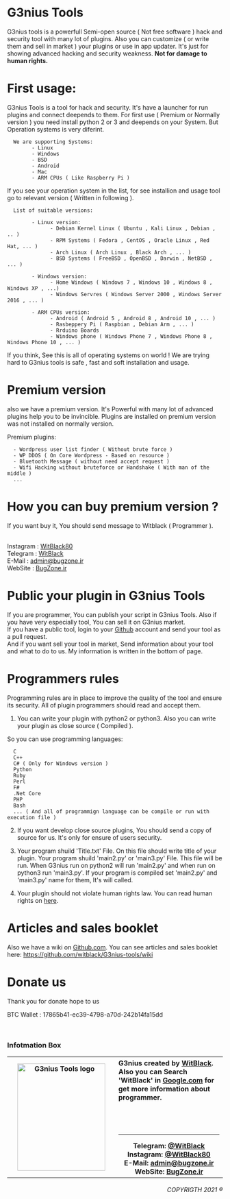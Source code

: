 # G3nius Tools
G3nius tools is a powerfull Semi-open source ( Not free software ) hack and security tool with many lot of plugins. Also you can customize ( or write them and sell in market ) your plugins or use in app updater.
It's just for showing advanced hacking and security weakness. <b>Not for damage to human rights.</b>

# First usage:
G3nius Tools is a tool for hack and security. It's have a launcher for run plugins and connect deepends to them.
For first use ( Premium or Normally version )  you need install python 2 or 3 and deepends on your System. But Operation systems is very diferint.

      We are supporting Systems:
            - Linux
            - Windows
            - BSD
            - Android
            - Mac
            - ARM CPUs ( Like Raspberry Pi )

If you see your operation system in the list, for see installion and usage tool go to relevant version ( Written in following ).


      List of suitable versions:
     
            - Linux version:
                  - Debian Kernel Linux ( Ubuntu , Kali Linux , Debian , .. )
                  - RPM Systems ( Fedora , CentOS , Oracle Linux , Red Hat, ... )
                  - Arch Linux ( Arch Linux , Black Arch , ... )
                  - BSD Systems ( FreeBSD , OpenBSD , Darwin , NetBSD , ... )
            
            - Windows version:
                  - Home Windows ( Windows 7 , Windows 10 , Windows 8 , Windows XP , ...)
                  - Windows Servres ( Windows Server 2000 , Windows Server 2016 , ... )
            
            - ARM CPUs version:
                  - Android ( Android 5 , Android 8 , Android 10 , ... )
                  - Rasbeppery Pi ( Raspbian , Debian Arm , ... )
                  - Rrduino Boards
                  - Windows phone ( Windows Phone 7 , Windows Phone 8 , Windows Phone 10 , ... )
     
     
If you think, See this is all of operating systems on world !
We are trying hard to G3nius tools is safe , fast and soft installation and usage.


# Premium version
also we have a premium version. It's Powerful with many lot of advanced plugins help you to be invincible.
Plugins are installed on premium version was not installed on normally version.

Premium plugins:

      - Wordpress user list finder ( Without brute force )
      - WP DDOS ( On Core Wordpress - Based on resource )
      - Bluetooth Message ( without need accept request )
      - Wifi Hacking without bruteforce or Handshake ( With man of the middle )
      ...

# How you can buy premium version ?
If you want buy it, You should send message to Witblack ( Programmer ).<br/><br/>

Instagram : <a href="https://instagram.com/WitBlack80">WitBlack80</a><br/>
Telegram : <a href="https://t.me/WitBlack">WitBlack</a><br/>
E-Mail : <a href="mailto:admin@bugzone.ir">admin@bugzone.ir</a><br/>
WebSite : <a href="https://BugZone.ir">BugZone.ir</a><br/>


# Public your plugin in G3nius Tools
If you are programmer, You can publish your script in G3nius Tools. Also if you have very especially tool, You can sell it on G3nius market.<br/>
If you have a public tool, login to your <a href="https://github.com">Github</a> account and send your tool as a pull request.<br/>
And if you want sell your tool in market, Send information about your tool and what to do to us. My information is written in the bottom of page.

# Programmers rules
Programming rules are in place to improve the quality of the tool and ensure its security. All of plugin programmers should read and accept them.

1. You can write your plugin with python2 or python3. Also you can write your plugin as close source ( Compiled ).

So you can use programming languages:

      C
      C++
      C# ( Only for Windows version )
      Python
      Ruby
      Perl
      F#
      .Net Core
      PHP
      Bash
      ... ( And all of programmign language can be compile or run with execution file )      

2. If you want develop close source plugins, You should send a copy of source for us. It's only for ensure of users security.

3. Your program shuild 'Title.txt' File. On this file should write title of your plugin.
Your program shuild 'main2.py' or 'main3.py' File. This file will be run. When G3nius run on python2 will run 'main2.py' and when run on python3 run 'main3.py'.
If your program is compiled set 'main2.py' and 'main3.py' name for them, It's will called.

4. Your plugin should not violate human rights law.
You can read human rights on <a href="https://www.un.org/en/universal-declaration-human-rights/">here</a>.

# Articles and sales booklet
Also we have a wiki on <a href="https:///github.com">Github.com</a>. You can see articles and sales booklet here:
<a href="https://github.com/witblack/G3nius-tools/wiki">https://github.com/witblack/G3nius-tools/wiki</a>

# Donate us
Thank you for donate hope to us

BTC Wallet :
17865b41-ec39-4798-a70d-242b14fa15dd


<br/>
<h3>Infotmation Box</h3>
<table border="0" background="#0d1117">
      <tr>
            <th width="50%">
                  <img src="https://raw.githubusercontent.com/witblack/G3nius-tools/main/Logo.jpg"  alt="G3nius Tools logo" title="Hi, I'm G3nius !" height="250" width="205"/>
            </th>
            <th width="50%">
                  <div align="left">
                        G3nius created by <a href="https://BugZone.ir/">WitBlack</a>. Also you can Search 'WitBlack' in <a href="https://google.com/?q=WitBlack">Google.com</a> for get more information about programmer.
                  </div>
                  <br/><br/><br/><hr/>
                  <b>Telegram:</b> <a href="https://t.me/WitBlack">@WitBlack</a><br/>
                  <b>Instagram:</b> <a href="https://instagram.com/WitBlack80">@WitBlack80</a><br/>
                  <b>E-Mail:</b> <a href="mailto:admin@bugzone.ir">admin@bugzone.ir</a><br/>
                  <b>WebSite:</b> <a href="https://BugZone.ir/">BugZone.ir</a>
            </th>
      </tr>
</table>
<h6><div align="right"><i>COPYRIGTH 2021 ®</i></div></h6>
